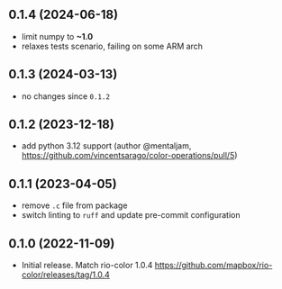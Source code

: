 
## 0.1.4 (2024-06-18)

* limit numpy to **~1.0**
* relaxes tests scenario, failing on some ARM arch

## 0.1.3 (2024-03-13)

* no changes since `0.1.2`

## 0.1.2 (2023-12-18)

* add python 3.12 support (author @mentaljam, https://github.com/vincentsarago/color-operations/pull/5)

## 0.1.1 (2023-04-05)

* remove `.c` file from package
* switch linting to `ruff` and update pre-commit configuration

## 0.1.0 (2022-11-09)

* Initial release. Match rio-color 1.0.4 https://github.com/mapbox/rio-color/releases/tag/1.0.4
